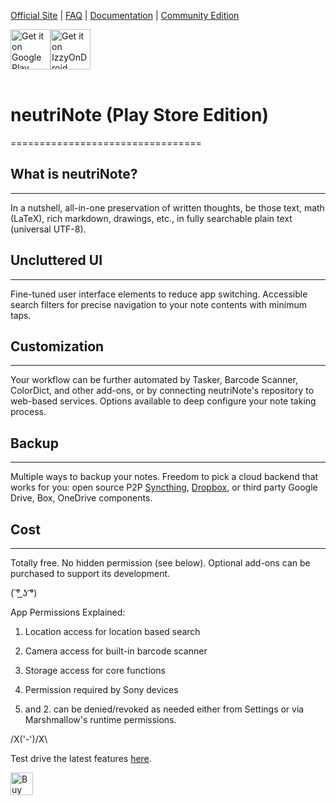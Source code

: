 [Official Site](https://neutrinote.wordpress.com/) | [FAQ](https://neutrinote.wordpress.com/how-do-i/) | [Documentation](https://appml.github.io/nano/) | [Community Edition](https://github.com/appml/neutrinote)

<div style="display:flex" >
<a href="https://play.google.com/store/apps/details?id=com.appmindlab.nano">
    <img alt="Get it on Google Play" height="64" src="https://play.google.com/intl/en_us/badges/images/generic/en_badge_web_generic.png" />
</a>
<a href="https://apt.izzysoft.de/fdroid/index/apk/com.appmindlab.nano">
    <img src="https://gitlab.com/IzzyOnDroid/repo/-/raw/master/assets/IzzyOnDroid.png" alt="Get it on IzzyOnDroid" height="64">
</a>
</div><br/>


# neutriNote (Play Store Edition)
=================================

## What is neutriNote?
----------------------

In a nutshell, all-in-one preservation of written thoughts, be those text, math (LaTeX), rich markdown, drawings, etc.,  in fully searchable plain text (universal UTF-8).


## Uncluttered UI
-----------------

Fine-tuned user interface elements to reduce app switching. Accessible search filters for precise navigation to your note contents with minimum taps.


## Customization
----------------

Your workflow can be further automated by Tasker, Barcode Scanner, ColorDict, and other add-ons, or by connecting neutriNote's repository to web-based services. Options available to deep configure your note taking process.  


## Backup
---------

Multiple ways to backup your notes.  Freedom to pick a cloud backend that works for you: open source P2P <a href="https://play.google.com/store/apps/details?id=com.nutomic.syncthingandroid">Syncthing</a>, <a href="https://play.google.com/store/apps/details?id=com.appmindlab.connector">Dropbox</a>, or third party Google Drive, Box, OneDrive components.


## Cost
-------

Totally free.  No hidden permission (see below).  Optional add-ons can be purchased to support its development.


( ͠° ͟ʖ ͡°)﻿

App Permissions Explained:

1. Location access for location based search
2. Camera access for built-in barcode scanner
3. Storage access for core functions
4. Permission required by Sony devices

1. and 2. can be denied/revoked as needed either from Settings or via Marshmallow's runtime permissions.


/X\('-')/X\

Test drive the latest features [here](https://play.google.com/apps/testing/com.appmindlab.nano).


<a href='https://ko-fi.com/X8X6AWNQ' target='_blank'><img height='36' style='border:0px;height:36px;' src='https://cdn.ko-fi.com/cdn/kofi2.png?v=2' border='0' alt='Buy Me a Coffee at ko-fi.com' /></a>
